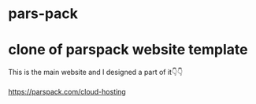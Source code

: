 # pars-pack
# clone of parspack website template
This is the main website and I designed a part of it👇👇 <br></br>
https://parspack.com/cloud-hosting
